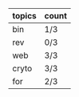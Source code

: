 | topics | count |
| ------------- | ------------- |
| bin  | 1/3  |
| rev  | 0/3  |
| web  | 3/3  |
| cryto  | 3/3  |
| for  | 2/3  |
